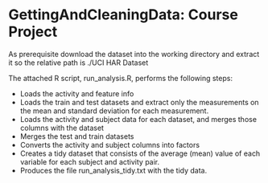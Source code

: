 # GettingAndCleaningData: Course Project

As prerequisite download the dataset into the working directory and extract it so the relative path is ./UCI HAR Dataset

The attached R script, run_analysis.R, performs the following steps:

- Loads the activity and feature info
- Loads the train and test datasets and extract only the measurements on the mean and standard deviation for each measurement.
- Loads the activity and subject data for each dataset, and merges those columns with the dataset
- Merges the test and train datasets
- Converts the activity and subject columns into factors
- Creates a tidy dataset that consists of the average (mean) value of each variable for each subject and activity pair.
- Produces the file run_analysis_tidy.txt with the tidy data.
